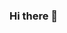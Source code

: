 ### Hi there 👋

<!--
**vickysportal/vickysportal** is a ✨ _special_ ✨ repository because its `README.md` (this file) appears on your GitHub profile.

Here are some ideas to get you started:

- 🔭 This page will list down my projects ...
- 📫 How to reach me: vickysingha.hello.com...
-->
